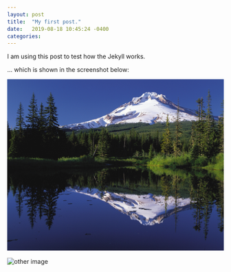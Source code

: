 ```yaml
---
layout: post
title:  "My first post."
date:   2019-08-18 10:45:24 -0400
categories:
---
```


I am using this post to test how the Jekyll works.

... which is shown in the screenshot below:

![image](\assets\MountHoodreflectedinMirrorLake-Oregon.jpg)

![other image](https://upload.wikimedia.org/wikipedia/commons/e/e2/Mt._Hood_from_air.jpg)
